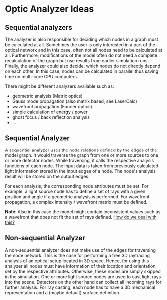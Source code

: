 # Optic Analyzer Ideas

## Sequential analyzers

The analyzer is also responsible for deciding which nodes in a graph must be calculated at all. Sometimes the user is only interested in a part of the optical network and in this case, often not all nodes need to be calculated at all. Furthermore, modifications of the model often do not need a complete recalculation of the graph but use results from earlier simulation runs. Finally, the analyzer could also decide, which nodes do not directly depend on each other. In this case, nodes can be calculated in parallel thus saving time on multi-core CPU computers.

There might be different analyzers available such as:

- geometric analysis (Matrix optics)
- Gauss mode propagation (also matrix based, see LaserCalc)
- wavefront propagation (Fourier optics)
- simple calculation of energy / power
- ghost focus / back reflection analysis
- ...

## Sequential Analyzer

A sequential analyzer uses the node relations defined by the edges of the model graph. It would traverse the graph from one or more sources to one or more detector nodes. While traversing, it calls the respective analysis functions of each node. The input data is taken from previously calculated light information stored in the input edges of a node. The node's analysis result will be stored on the output edges.

For each analysis, the corresponding node attributes must be set. For example, a light source node has to define a set of rays with a given position and angle if a geometric analysis is performed. For wavefront propagation, a complex intensity / wavefront matrix must be defined.

**Note**: Also in this case the model might contain inconsistent values such as a wavefront that does not fit the set of rays defined. [How do we deal with this?](https://git.gsi.de/phelix/rust/opossum/-/issues/9)

## Non-sequential Analyzer

A non-sequential analyzer does not make use of the edges for traversing the node network. This is the case for performing a free 3D raytracing analysis of an optical setup located in 3D space. Hence, for using this analyzer all nodes must have information of their location and orientation set by the respective attributes. Otherwise, these nodes are simply skipped in the simulation. One or more light source nodes are used to cast light rays into the scene. Detectors on the other hand can collect all incoming rays for further analysis. For ray casting, each node has to have a 3D mechanical representation and a (maybe default) surface definition.
